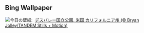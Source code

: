 ## Bing Wallpaper
![](https://www.bing.com/th?id=OHR.MesquiteFlats_JA-JP8164814192_UHD.jpg&w=1000)今日の壁紙: &nbsp;[デスバレー国立公園, 米国 カリフォルニア州 (© Bryan Jolley/TANDEM Stills + Motion)](https://www.bing.com/th?id=OHR.MesquiteFlats_JA-JP8164814192_UHD.jpg)
<br><br/>
